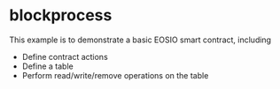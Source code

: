 # blockprocess

This example is to demonstrate a basic EOSIO smart contract, including

- Define contract actions
- Define a table
- Perform read/write/remove operations on the table
